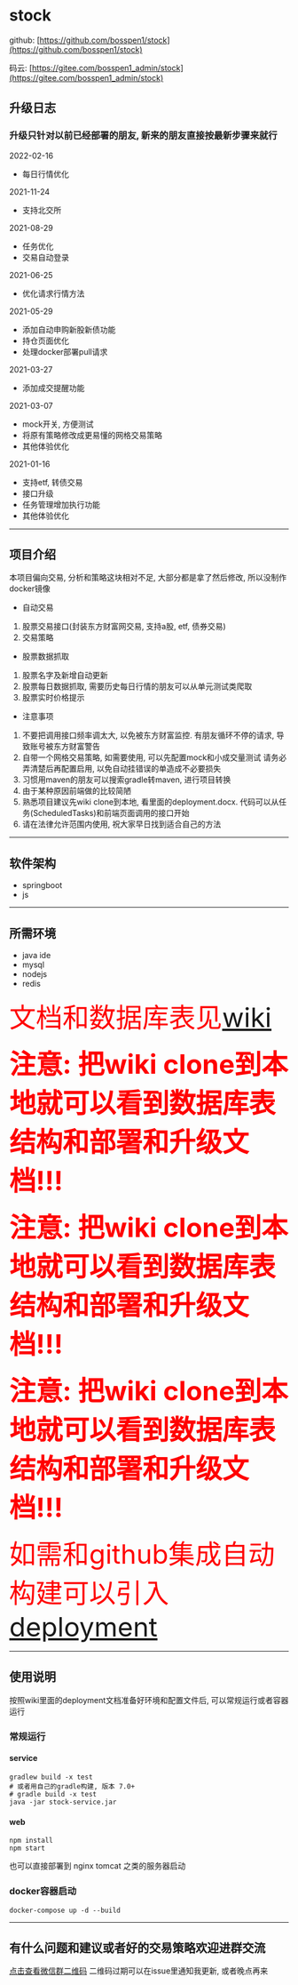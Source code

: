 # stock
github: [https://github.com/bosspen1/stock](https://github.com/bosspen1/stock)

码云: [https://gitee.com/bosspen1_admin/stock](https://gitee.com/bosspen1_admin/stock)

## 升级日志
### 升级只针对以前已经部署的朋友, 新来的朋友直接按最新步骤来就行

2022-02-16
- 每日行情优化

2021-11-24
- 支持北交所

2021-08-29
- 任务优化
- 交易自动登录

2021-06-25
- 优化请求行情方法

2021-05-29
- 添加自动申购新股新债功能
- 持仓页面优化
- 处理docker部署pull请求

2021-03-27
- 添加成交提醒功能

2021-03-07
- mock开关, 方便测试
- 将原有策略修改成更易懂的网格交易策略
- 其他体验优化

2021-01-16
- 支持etf, 转债交易
- 接口升级
- 任务管理增加执行功能
- 其他体验优化

------------


## 项目介绍
本项目偏向交易, 分析和策略这块相对不足, 大部分都是拿了然后修改, 所以没制作docker镜像
- 自动交易
 1. 股票交易接口(封装东方财富网交易, 支持a股, etf, 债券交易)
 2. 交易策略
- 股票数据抓取
 1. 股票名字及新增自动更新
 2. 股票每日数据抓取, 需要历史每日行情的朋友可以从单元测试类爬取
 3. 股票实时价格提示
- 注意事项
 1. 不要把调用接口频率调太大, 以免被东方财富监控. 有朋友循环不停的请求, 导致账号被东方财富警告
 2. 自带一个网格交易策略, 如需要使用, 可以先配置mock和小成交量测试 请务必弄清楚后再配置启用, 以免自动挂错误的单造成不必要损失
 3. 习惯用maven的朋友可以搜索gradle转maven, 进行项目转换
 4. 由于某种原因前端做的比较简陋
 5. 熟悉项目建议先wiki clone到本地, 看里面的deployment.docx. 代码可以从任务(ScheduledTasks)和前端页面调用的接口开始
 6. 请在法律允许范围内使用, 祝大家早日找到适合自己的方法

------------

## 软件架构
- springboot
- js

------------

## 所需环境
- java ide
- mysql
- nodejs
- redis

<font color="red" size=8>文档和数据库表见[wiki](https://github.com/bosspen1/stock/wiki)</font>

<font color="red" size=10>**注意: 把wiki clone到本地就可以看到数据库表结构和部署和升级文档!!!**</font>

<font color="red" size=10>**注意: 把wiki clone到本地就可以看到数据库表结构和部署和升级文档!!!**</font>

<font color="red" size=10>**注意: 把wiki clone到本地就可以看到数据库表结构和部署和升级文档!!!**</font>

<font color="red" size=8>如需和github集成自动构建可以引入[deployment](https://github.com/bosspen1/deployment)</font>

------------


## 使用说明

按照wiki里面的deployment文档准备好环境和配置文件后, 可以常规运行或者容器运行

### 常规运行

#### service
```shell
gradlew build -x test
# 或者用自己的gradle构建, 版本 7.0+
# gradle build -x test
java -jar stock-service.jar
```

#### web
```shell
npm install
npm start
```
也可以直接部署到 nginx tomcat 之类的服务器启动

### docker容器启动
```shell
docker-compose up -d --build
```

------------

## 有什么问题和建议或者好的交易策略欢迎进群交流
[点击查看微信群二维码](http://r9fmoko9c.hn-bkt.clouddn.com/wechat.jpg)
二维码过期可以在issue里通知我更新, 或者晚点再来
